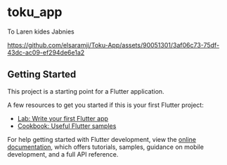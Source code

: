 # toku_app

To Laren kides Jabnies


https://github.com/elsaramji/Toku-App/assets/90051301/3af06c73-75df-43dc-ac09-ef294de6e1a2



## Getting Started

This project is a starting point for a Flutter application.

A few resources to get you started if this is your first Flutter project:

- [Lab: Write your first Flutter app](https://docs.flutter.dev/get-started/codelab)
- [Cookbook: Useful Flutter samples](https://docs.flutter.dev/cookbook)

For help getting started with Flutter development, view the
[online documentation](https://docs.flutter.dev/), which offers tutorials,
samples, guidance on mobile development, and a full API reference.
